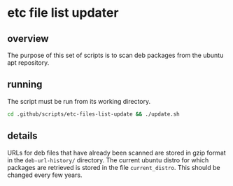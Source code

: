 # etc file list updater

## overview
The purpose of this set of scripts is to scan deb packages from the ubuntu apt repository.

## running
The script must be run from its working directory.
```bash
cd .github/scripts/etc-files-list-update && ./update.sh
```

## details
URLs for deb files that have already been scanned are stored in gzip format in the `deb-url-history/` directory.
The current ubuntu distro for which packages are retrieved is stored in the file `current_distro`. This should be changed every few years.
